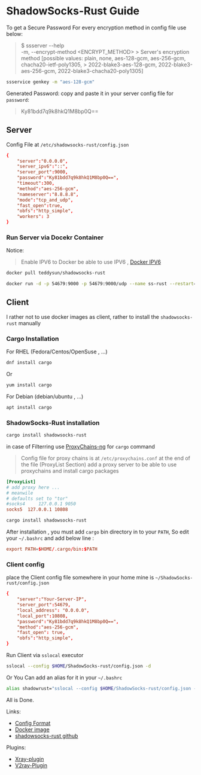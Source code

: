 # ShadowSocks-Rust Guide

To get a Secure Password For every encryption method in config file use below:

> $ ssserver --help </br>
> -m, --encrypt-method <ENCRYPT_METHOD>
          > Server's encryption method [possible values: plain, none, aes-128-gcm, aes-256-gcm, chacha20-ietf-poly1305,
          > 2022-blake3-aes-128-gcm, 2022-blake3-aes-256-gcm, 2022-blake3-chacha20-poly1305]

```bash
ssservice genkey -m "aes-128-gcm"
```

Generated Password: copy and paste it in your server config file for `password`:

> Ky81bdd7q9k8hkQ1M8bp0Q==

## Server

Config File at `/etc/shadowsocks-rust/config.json`

```conf
{
    "server":"0.0.0.0",
    "server_ipv6":"::",
    "server_port":9000,
    "password":"Ky81bdd7q9k8hkQ1M8bp0Q==",
    "timeout":300,
    "method":"aes-256-gcm",
    "nameserver":"8.8.8.8",
    "mode":"tcp_and_udp",
    "fast_open":true,
    "obfs":"http_simple",
    "workers": 3
}
```

### Run Server via Docekr Container 

Notice:

> Enable IPV6 to Docker be able to use IPV6 , [Docker IPV6](https://docs.docker.com/config/daemon/ipv6/#use-ipv6-for-the-default-bridge-network)

```bash
docker pull teddysun/shadowsocks-rust
```

```bash
docker run -d -p 54679:9000 -p 54679:9000/udp --name ss-rust --restart=always -v /etc/shadowsocks-rust:/etc/shadowsocks-rust teddysun/shadowsocks-rust
```

## Client 

I rather not to use docker images as client, rather to install the `shadowsocks-rust` manually

### Cargo Installation

For RHEL (Fedora/Centos/OpenSuse , ...)

```bash
dnf install cargo
```

Or

```bash
yum install cargo
```

For Debian (debian/ubuntu , ...)

```bash
apt install cargo
```

### ShadowSocks-Rust installation

```bash
cargo install shadowsocks-rust
```

in case of Filterring use [ProxyChains-ng](https://github.com/rofl0r/proxychains-ng) for `cargo` command

> Config file for proxy chains is at `/etc/proxychains.conf`
> at the end of the file (ProxyList Section)
> add a proxy server to be able to use proxychains and install cargo packages 

```conf
[ProxyList]
# add proxy here ...
# meanwile
# defaults set to "tor"
#socks4 	127.0.0.1 9050
socks5 	127.0.0.1 10808
```

```bash
cargo install shadowsocks-rust
```

After installation , you must add `cargo` bin directory in to your `PATH`, So edit your `~/.bashrc` and add below line : 

```conf
export PATH=$HOME/.cargo/bin:$PATH
```

### Client config

place the Client config file  somewhere in your home mine is `~/ShadowSocks-rust/config.json`

```conf
{
    "server":"Your-Server-IP",
    "server_port":54679,
    "local_address": "0.0.0.0",
    "local_port":10808,
    "password":"Ky81bdd7q9k8hkQ1M8bp0Q==",
    "method":"aes-256-gcm",
    "fast_open": true,
    "obfs":"http_simple",
}
```

Run Client via `sslocal` executor 

```bash
sslocal --config $HOME/ShadowSocks-rust/config.json -d
```

Or  You Can add an alias for it in your `~/.bashrc`

```bash
alias shadowrust="sslocal --config $HOME/ShadowSocks-rust/config.json -d"
```

All is Done.

Links:

- [Config Format](https://shadowsocks.org/doc/configs.html)
- [Docker image](https://hub.docker.com/r/teddysun/shadowsocks-rust)
- [shadowsocks-rust github](https://github.com/shadowsocks/shadowsocks-rust)

Plugins:

- [Xray-plugin](https://github.com/teddysun/xray-plugin)
- [V2ray-Plugin](https://github.com/teddysun/v2ray-plugin)
